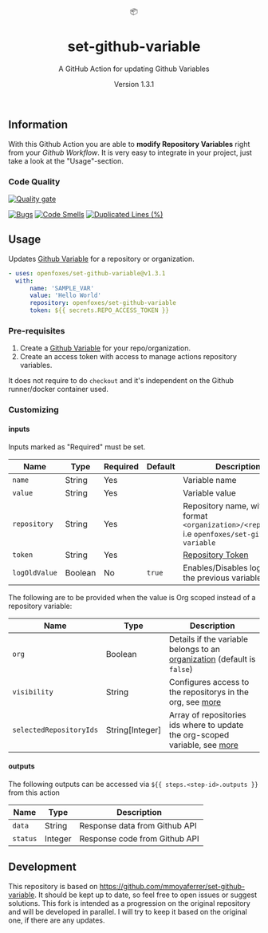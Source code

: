 <div align="center">
  📦
</div>
<h1 align="center">
    set-github-variable
</h1>

<p align="center">
   A GitHub Action for updating Github Variables
</p>

<p align="center">
   Version 1.3.1
</p>

<br />

## Information

With this Github Action you are able to **modify Repository Variables** right from your _Github Workflow_.
It is very easy to integrate in your project, just take a look at the "Usage"-section.

### Code Quality

[![Quality gate](https://sonarcloud.io/api/project_badges/quality_gate?project=OpenFoxes_set-github-variable)](https://sonarcloud.io/summary/new_code?id=OpenFoxes_set-github-variable)

[![Bugs](https://sonarcloud.io/api/project_badges/measure?project=OpenFoxes_set-github-variable&metric=bugs)](https://sonarcloud.io/summary/new_code?id=OpenFoxes_set-github-variable)
[![Code Smells](https://sonarcloud.io/api/project_badges/measure?project=OpenFoxes_set-github-variable&metric=code_smells)](https://sonarcloud.io/summary/new_code?id=OpenFoxes_set-github-variable)
[![Duplicated Lines (%)](https://sonarcloud.io/api/project_badges/measure?project=OpenFoxes_set-github-variable&metric=duplicated_lines_density)](https://sonarcloud.io/summary/new_code?id=OpenFoxes_set-github-variable)

## Usage

Updates [Github Variable](https://docs.github.com/en/actions/learn-github-actions/variables#creating-configuration-variables-for-a-repository) for a repository or organization.

```YAML
- uses: openfoxes/set-github-variable@v1.3.1
  with:
      name: 'SAMPLE_VAR'
      value: 'Hello World'
      repository: openfoxes/set-github-variable
      token: ${{ secrets.REPO_ACCESS_TOKEN }}
```

### Pre-requisites

1. Create a [Github Variable](https://docs.github.com/en/actions/learn-github-actions/variables#creating-configuration-variables-for-a-repository) for your repo/organization.
2. Create an access token with access to manage actions repository variables.

It does not require to do `checkout` and it's independent on the Github runner/docker container used.

### Customizing

#### inputs

Inputs marked as "Required" must be set.

| Name          | Type    | Required | Default | Description                                                                                                     |
| ------------- | ------- | -------- | ------- | --------------------------------------------------------------------------------------------------------------- |
| `name`        | String  | Yes      |         | Variable name                                                                                                   |
| `value`       | String  | Yes      |         | Variable value                                                                                                  |
| `repository`  | String  | Yes      |         | Repository name, with format `<organization>/<repository>` i.e `openfoxes/set-github-variable`                  |
| `token`       | String  | Yes      |         | [Repository Token](https://docs.github.com/en/github/authenticating-to-github/creating-a-personal-access-token) |
| `logOldValue` | Boolean | No       | `true`  | Enables/Disables logging of the previous variable value                                                         |

The following are to be provided when the value is Org scoped instead of a repository variable:

| Name                    | Type            | Description                                                                                                                                                                            |
| ----------------------- | --------------- | -------------------------------------------------------------------------------------------------------------------------------------------------------------------------------------- |
| `org`                   | Boolean         | Details if the variable belongs to an [organization](https://docs.github.com/en/github/setting-up-and-managing-organizations-and-teams/about-organizations) (default is `false`)       |
| `visibility`            | String          | Configures access to the repositorys in the org, see [more](https://docs.github.com/en/rest/actions/variables?apiVersion=2022-11-28#update-an-organization-variable)                   |
| `selectedRepositoryIds` | String[Integer] | Array of repositories ids where to update the org-scoped variable, see [more](https://docs.github.com/en/rest/actions/variables?apiVersion=2022-11-28#update-an-organization-variable) |

#### outputs

The following outputs can be accessed via `${{ steps.<step-id>.outputs }}` from this action

| Name     | Type    | Description                   |
| -------- | ------- | ----------------------------- |
| `data`   | String  | Response data from Github API |
| `status` | Integer | Response code from Github API |

## Development

This repository is based on https://github.com/mmoyaferrer/set-github-variable.
It should be kept up to date, so feel free to open issues or suggest solutions.
This fork is intended as a progression on the original repository and will be developed in parallel.
I will try to keep it based on the original one, if there are any updates.
